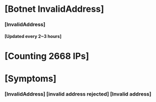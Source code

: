 # [Botnet InvalidAddress]
### [InvalidAddress]
#### [Updated every 2~3 hours]

# [Counting 2668 IPs]

# [Symptoms] 

###   [InvalidAddress] [invalid address rejected] [Invalid address]
